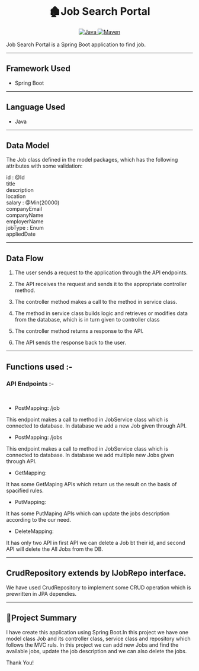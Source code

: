 <center>
<h1> 🏚️Job Search Portal</h1>
</center>
<center>
<a href="Java url">
    <img alt="Java" src="https://img.shields.io/badge/Java->=8-darkblue.svg" />
</a>
<a href="Maven url" >
    <img alt="Maven" src="https://img.shields.io/badge/maven-3.0.5-brightgreen.svg" />
</a>
</center><br>
Job Search Portal is a Spring Boot application to find job.

---

## Framework Used
* Spring Boot

---

## Language Used
* Java

---

## Data Model
The Job class defined in the model packages, which has the following attributes with some validation:<br>

id : @Id<br> 
title<br>
description<br>
location<br>
salary : @Min(20000)<br>
companyEmail<br>
companyName<br>
employerName<br>
jobType : Enum<br>
appliedDate<br>


---

## Data Flow

1. The user sends a request to the application through the API endpoints.
2. The API receives the request and sends it to the appropriate controller method.
3. The controller method makes a call to the method in service class.

4. The method in service class builds logic and retrieves or modifies data from the database, which is in turn given to controller class
5. The controller method returns a response to the API.
6. The API sends the response back to the user.

---

## Functions used :-

### API Endpoints :-
</br>

* PostMapping: /job 

This endpoint makes a call to method in JobService class which is connected to database. In database we add a new Job given through API.

* PostMapping: /jobs

This endpoint makes a call to method in JobService class which is connected to database. In database we add multiple new Jobs given through API.


* GetMapping: 

It has some GetMaping APIs which return us the result on the basis of spacified rules.


* PutMapping: 

It has some PutMaping APIs which can update the jobs description according to the our need.


* DeleteMapping: 

It has only two API in first API we can delete a Job bt their id,
and second API will delete the All Jobs from the DB.


---

## CrudRepository extends by IJobRepo interface.


We have used CrudRepository to implement some CRUD operation which is prewritten in JPA dependies.

---

## 📝Project Summary
I have create this application using Spring Boot.In this project we have one model class Job and its controller class, service class and repository which follows the MVC ruls.
In this project we can add new Jobs and find the available jobs, update the job description and we can also delete the jobs.

Thank You!